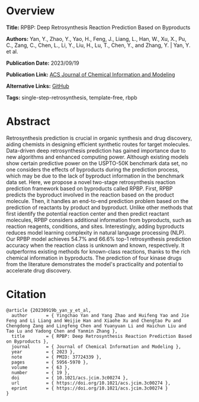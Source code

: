 # Overview
**Title:**
RPBP: Deep Retrosynthesis Reaction Prediction Based on Byproducts

**Authors:**
Yan, Y., Zhao, Y., Yao, H., Feng, J., Liang, L., Han, W., Xu, X., Pu, C., Zang, C., Chen, L., Li, Y., Liu, H., Lu, T., Chen, Y., and Zhang, Y. |
Yan, Y. et al.

**Publication Date:**
2023/09/19

**Publication Link:**
[ACS Journal of Chemical Information and Modeling](https://pubs.acs.org/doi/10.1021/acs.jcim.3c00274)

**Alternative Links:**
[GitHub](https://github.com/yyc776/RPBP)

**Tags:**
single-step-retrosynthesis, template-free, rbpb


# Abstract
Retrosynthesis prediction is crucial in organic synthesis and drug discovery, aiding chemists in designing efficient synthetic routes for target molecules.
Data-driven deep retrosynthesis prediction has gained importance due to new algorithms and enhanced computing power.
Although existing models show certain predictive power on the USPTO-50K benchmark data set, no one considers the effects of byproducts during the prediction process, which may be due to the lack of byproduct information in the benchmark data set.
Here, we propose a novel two-stage retrosynthesis reaction prediction framework based on byproducts called RPBP.
First, RPBP predicts the byproduct involved in the reaction based on the product molecule.
Then, it handles an end-to-end prediction problem based on the prediction of reactants by product and byproduct.
Unlike other methods that first identify the potential reaction center and then predict reactant molecules, RPBP considers additional information from byproducts, such as reaction reagents, conditions, and sites.
Interestingly, adding byproducts reduces model learning complexity in natural language processing (NLP).
Our RPBP model achieves 54.7% and 66.6% top-1 retrosynthesis prediction accuracy when the reaction class is unknown and known, respectively.
It outperforms existing methods for known-class reactions, thanks to the rich chemical information in byproducts.
The prediction of four kinase drugs from the literature demonstrates the model's practicality and potential to accelerate drug discovery.


# Citation
```
@article {20230919b_yan_y_et_al,
  author       = { Yingchao Yan and Yang Zhao and Huifeng Yao and Jie Feng and Li Liang and Weijie Han and Xiaohe Xu and Chengtao Pu and Chengdong Zang and Lingfeng Chen and Yuanyuan Li and Haichun Liu and Tao Lu and Yadong Chen and Yanmin Zhang },
  title        = { RPBP: Deep Retrosynthesis Reaction Prediction Based on Byproducts },
  journal      = { Journal of Chemical Information and Modeling },
  year         = { 2023 },
  note         = { PMID: 37724339 },
  pages        = { 5956-5970 },
  volume       = { 63 },
  number       = { 19 },
  doi          = { 10.1021/acs.jcim.3c00274 },
  url          = { https://doi.org/10.1021/acs.jcim.3c00274 },
  eprint       = { https://doi.org/10.1021/acs.jcim.3c00274 }
}
```
